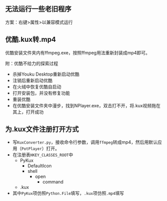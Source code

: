 ## 无法运行一些老旧程序
方案：右键>属性>以兼容模式运行
## 优酷.kux转.mp4
优酷安装文件夹内有ffmpeg.exe，按照ffmpeg用法重新封装成mp4即可。

附：优酷不给力的探索过程

- 杀掉Youku Desktop重新启动优酷
- 注销后重新启动优酷
- 在火绒中恢复优酷自启动
- 打开安装包，并没有修复功能
- 重装优酷
- 在优酷安装文件夹中漫步，找到NPlayer.exe，双击打不开，将.kux视频拖在其上，打开成功

## 为.kux文件注册打开方式

- 写`KuxConverter.py`，接收命令行参数，调用`ffmpeg`转成mp4，然后用默认应用（`PotPlayer`）打开。
- 在注册表`HKEY_CLASSES_ROOT`中
    - PyKux
		- DefaultIcon
		- shell
		    - open
				- command
    - .kux
- 其中`PyKux`项仿照`Python.File`填写，`.kux`项仿照`.mp4`填写
